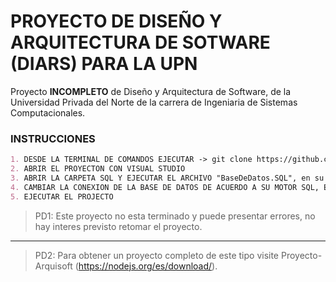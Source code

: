 # PROYECTO DE DISEÑO Y ARQUITECTURA DE SOTWARE (DIARS) PARA LA UPN

Proyecto **INCOMPLETO** de Diseño y Arquitectura de Software, de la Universidad Privada del Norte de la carrera de Ingeniaria de Sistemas Computacionales.

### INSTRUCCIONES
```markdown
1. DESDE LA TERMINAL DE COMANDOS EJECUTAR -> git clone https://github.com/cuevacelis/PROYECTO-DIARS
2. ABRIR EL PROYECTON CON VISUAL STUDIO
3. ABRIR LA CARPETA SQL Y EJECUTAR EL ARCHIVO "BaseDeDatos.SQL", en su motor Base de Datos.
4. CAMBIAR LA CONEXION DE LA BASE DE DATOS DE ACUERDO A SU MOTOR SQL, EN EL VISUAL STUDIO
5. EJECUTAR EL PROJECTO
```
> PD1: Este proyecto no esta terminado y puede presentar errores, no hay interes previsto retomar el proyecto.
---
> PD2: Para obtener un proyecto completo de este tipo visite Proyecto-Arquisoft (https://nodejs.org/es/download/).
